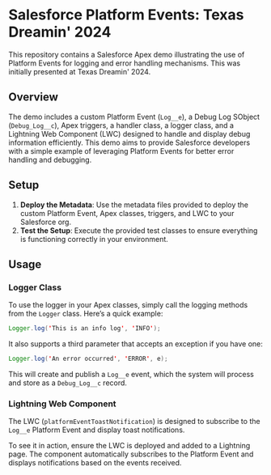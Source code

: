# Salesforce Platform Events: Texas Dreamin' 2024

This repository contains a Salesforce Apex demo illustrating the use of Platform Events for logging and error handling mechanisms. This was initially presented at Texas Dreamin' 2024.

## Overview

The demo includes a custom Platform Event (`Log__e`), a Debug Log SObject (`Debug_Log__c`), Apex triggers, a handler class, a logger class, and a Lightning Web Component (LWC) designed to handle and display debug information efficiently. This demo aims to provide Salesforce developers with a simple example of leveraging Platform Events for better error handling and debugging.

## Setup

1. **Deploy the Metadata**: Use the metadata files provided to deploy the custom Platform Event, Apex classes, triggers, and LWC to your Salesforce org.
2. **Test the Setup**: Execute the provided test classes to ensure everything is functioning correctly in your environment.

## Usage

### Logger Class

To use the logger in your Apex classes, simply call the logging methods from the `Logger` class. Here’s a quick example:

```java
Logger.log('This is an info log', 'INFO');
```

It also supports a third parameter that accepts an exception if you have one:

```java
Logger.log('An error occurred', 'ERROR', e);
```

This will create and publish a `Log__e` event, which the system will process and store as a `Debug_Log__c` record.

### Lightning Web Component

The LWC (`platformEventToastNotification`) is designed to subscribe to the `Log__e` Platform Event and display toast notifications.

To see it in action, ensure the LWC is deployed and added to a Lightning page. The component automatically subscribes to the Platform Event and displays notifications based on the events received.